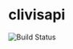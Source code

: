 # clivisapi
![Build Status](https://codebuild.eu-west-1.amazonaws.com/badges?uuid=eyJlbmNyeXB0ZWREYXRhIjoiRitCdy9jaTJON2dlRUZkUkZpekFidmdsdDIrUDV2d01uMUVlNVlISUhRM0lUVUpsd0lzSUIvQWdsa05VMk9pc044TkJ0RG9PMmEwbzNoZUZVQy9ZbWg4PSIsIml2UGFyYW1ldGVyU3BlYyI6IkZKNy92SkE2SytGeEFTeWIiLCJtYXRlcmlhbFNldFNlcmlhbCI6MX0%3D&branch=master)
